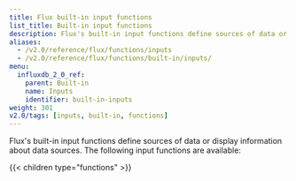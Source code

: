 ```yaml
---
title: Flux built-in input functions
list_title: Built-in input functions
description: Flux's built-in input functions define sources of data or or display information about data sources.
aliases:
  - /v2.0/reference/flux/functions/inputs  
  - /v2.0/reference/flux/functions/built-in/inputs/
menu:
  influxdb_2_0_ref:
    parent: Built-in
    name: Inputs
    identifier: built-in-inputs
weight: 301
v2.0/tags: [inputs, built-in, functions]
---
```


Flux's built-in input functions define sources of data or display information about data sources.
The following input functions are available:

{{< children type="functions" >}}
